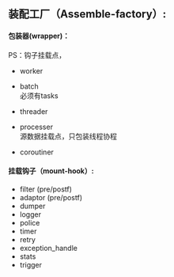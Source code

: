 ## 装配工厂（Assemble-factory）:
#### 包装器(wrapper)：
PS：钩子挂载点，
+ worker

+ batch  
必须有tasks

+ threader

+ processer  
源数据挂载点，只包装线程协程

+ coroutiner

#### 挂载钩子（mount-hook）:
+ filter (pre/postf)
+ adaptor (pre/postf)
+ dumper
+ logger
+ police
+ timer
+ retry
+ exception_handle
+ stats
+ trigger

